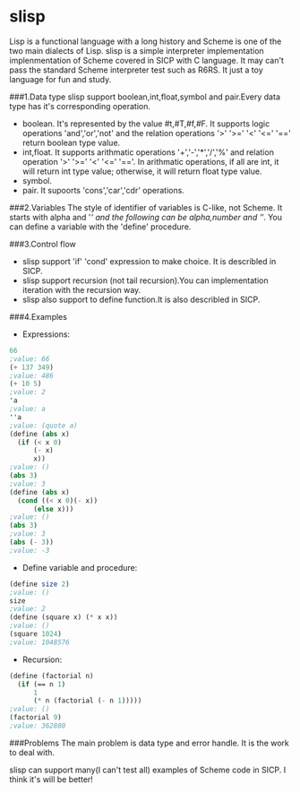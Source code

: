 slisp
=====

Lisp is a functional language with a long history and Scheme is one of the two main dialects of Lisp.
slisp is a simple interpreter implementation implenmentation of Scheme covered in SICP with C language.
It may can't pass the standard Scheme interpreter test such as R6RS. It just a toy language for fun and 
study.

###1.Data type
slisp support boolean,int,float,symbol and pair.Every data type has it's corresponding operation.
- boolean. It's represented by the value #t,#T,#f,#F. It supports logic operations 'and','or','not' and the
  relation operations '>' '>=' '<' '<=' '==' return boolean type value.
- int,float. It supports arithmatic operations '+','-','*','/','%' and relation operation '>' '>=' '<' '<=' '=='.
  In arithmatic operations, if all are int, it will return int type value; otherwise, it will return float type value.
- symbol.
- pair. It supoorts 'cons','car','cdr' operations.

###2.Variables
The style of identifier of variables is C-like, not Scheme. It starts with alpha and '_' and the following can be
alpha,number and '_'. You can define a variable with the 'define' procedure.

###3.Control flow
- slisp support 'if' 'cond' expression to make choice. It is describled in SICP.
- slisp support recursion (not tail recursion).You can implementation iteration with the recursion way.
- slisp also support to define function.It is also describled in SICP.

###4.Examples
- Expressions:

```scheme
66
;value: 66
(+ 137 349)
;value: 486
(+ 10 5)
;value: 2
'a
;value: a
''a
;value: (quote a)
(define (abs x)
  (if (< x 0)
      (- x)
      x))
;value: ()
(abs 3)
;value: 3
(define (abs x)
  (cond ((< x 0)(- x))
      (else x)))
;value: ()
(abs 3)
;value: 3
(abs (- 3))
;value: -3
```
- Define variable and procedure:

```scheme
(define size 2)
;value: ()
size
;value: 2
(define (square x) (* x x))
;value: ()
(square 1024)
;value: 1048576
```
- Recursion:

```scheme
(define (factorial n)
  (if (== n 1)
      1
      (* n (factorial (- n 1)))))
;value: ()
(factorial 9)
;value: 362880
```
###Problems
The main problem is data type and error handle. It is the work to deal with.

slisp can support many(I can't test all) examples of Scheme code in SICP. I think it's will be better!

